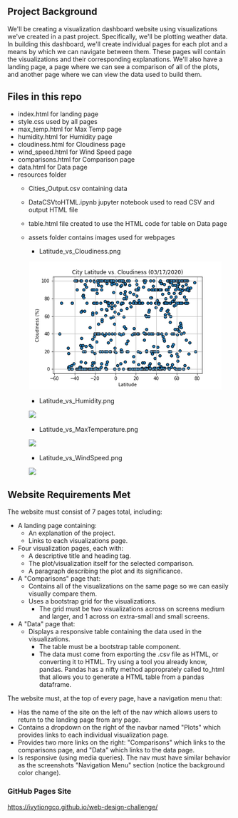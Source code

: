 ## Project Background

We'll be creating a visualization dashboard website using visualizations we've created in a past project. Specifically, we'll be plotting weather data. In building this dashboard, we'll create individual pages for each plot and a means by which we can navigate between them. These pages will contain the visualizations and their corresponding explanations. We'll also have a landing page, a page where we can see a comparison of all of the plots, and another page where we can view the data used to build them.

## Files in this repo

* index.html for landing page
* style.css used by all pages
* max_temp.html for Max Temp page
* humidity.html for Humidity page
* cloudiness.html for Cloudiness page
* wind_speed.html for Wind Speed page
* comparisons.html for Comparison page
* data.html for Data page
* resources folder
  * Cities_Output.csv containing data
  * DataCSVtoHTML.ipynb jupyter notebook used to read CSV and output HTML file
  * table.html file created to use the HTML code for table on Data page
  * assets folder contains images used for webpages
    * Latitude_vs_Cloudiness.png
    
    ![](resources/assets/Latitude_vs_Cloudiness.png)

    * Latitude_vs_Humidity.png
    
    ![](static/images/chartist_line_bar.png)

    * Latitude_vs_MaxTemperature.png
    
    ![](static/images/chartist_line_bar.png)

    * Latitude_vs_WindSpeed.png
    
    ![](static/images/chartist_line_bar.png)


## Website Requirements Met

The website must consist of 7 pages total, including:
* A landing page containing:
  * An explanation of the project.
  * Links to each visualizations page.
* Four visualization pages, each with:
  * A descriptive title and heading tag.
  * The plot/visualization itself for the selected comparison.
  * A paragraph describing the plot and its significance.
* A "Comparisons" page that:
  * Contains all of the visualizations on the same page so we can easily visually compare them.
  * Uses a bootstrap grid for the visualizations.
     * The grid must be two visualizations across on screens medium and larger, and 1 across on extra-small and small screens.
* A "Data" page that:
  * Displays a responsive table containing the data used in the visualizations.
    * The table must be a bootstrap table component.
    * The data must come from exporting the .csv file as HTML, or converting it to HTML. Try using a tool you already know, pandas. Pandas has a nifty method approprately called to_html that allows you to generate a HTML table from a pandas dataframe.

The website must, at the top of every page, have a navigation menu that:
* Has the name of the site on the left of the nav which allows users to return to the landing page from any page.
* Contains a dropdown on the right of the navbar named "Plots" which provides links to each individual visualization page.
* Provides two more links on the right: "Comparisons" which links to the comparisons page, and "Data" which links to the data page.
* Is responsive (using media queries). The nav must have similar behavior as the screenshots "Navigation Menu" section (notice the background color change).

### GitHub Pages Site

https://ivytiongco.github.io/web-design-challenge/
